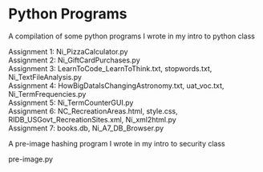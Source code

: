 # Python Programs
A compilation of some python programs I wrote in my intro to python class<br />

Assignment 1: Ni_PizzaCalculator.py<br />
Assignment 2: Ni_GiftCardPurchases.py<br />
Assignment 3: LearnToCode_LearnToThink.txt, stopwords.txt, Ni_TextFileAnalysis.py<br />
Assignment 4: HowBigDataIsChangingAstronomy.txt, uat_voc.txt, Ni_TermFrequencies.py<br />
Assignment 5: Ni_TermCounterGUI.py<br />
Assignment 6: NC_RecreationAreas.html, style.css, RIDB_USGovt_RecreationSites.xml, Ni_xml2html.py<br />
Assignment 7: books.db, Ni_A7_DB_Browser.py<br />

A pre-image hashing program I wrote in my intro to security class<br />

pre-image.py
